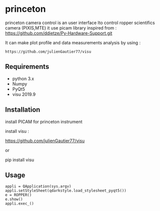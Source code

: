 # princeton

princeton camera control is an user interface lto control ropper scientifics camera (PIXIS,MTE)
it use picam library inspired from :
https://github.com/ddietze/Py-Hardware-Support.git

It can make plot profile and data measurements analysis by using :

    https://github.com/julienGautier77/visu

## Requirements
*   python 3.x
*   Numpy
*   PyQt5
*   visu 2019.9
    
## Installation
install PICAM for princeton instrument

install visu :

https://github.com/julienGautier77/visu

or 

pip install visu 

## Usage
    appli = QApplication(sys.argv) 
    appli.setStyleSheet(qdarkstyle.load_stylesheet_pyqt5())
    e = ROPPER()  
    e.show()
    appli.exec_()       
